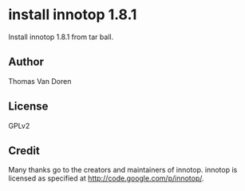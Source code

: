 install innotop 1.8.1
=====================
Install innotop 1.8.1 from tar ball.

Author
------
Thomas Van Doren

License
-------
GPLv2

Credit
------
Many thanks go to the creators and maintainers of innotop. innotop is licensed as specified at http://code.google.com/p/innotop/.
